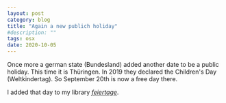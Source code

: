 ```yaml
---
layout: post
category: blog
title: "Again a new publich holiday"
#description: ""
tags: osx 
date: 2020-10-05
---
```


Once more a german state (Bundesland) added another date to be a public holiday. This time it is Thüringen. In 2019 they declared the Children's Day (Weltkindertag). So September 20th is now a free day there.

I added that day to my library [_feiertage_](https://github.com/wlbr/feiertage).


